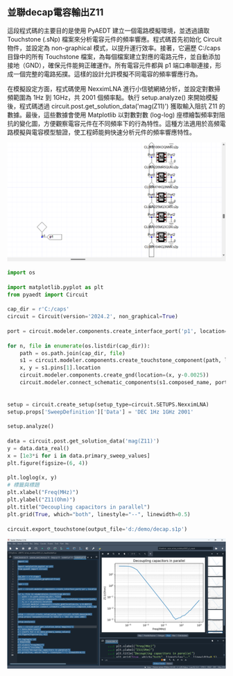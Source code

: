 並聯decap電容輸出Z11
---

這段程式碼的主要目的是使用 PyAEDT 建立一個電路模擬環境，並透過讀取 Touchstone (.sNp) 檔案來分析電容元件的頻率響應。程式碼首先初始化 Circuit 物件，並設定為 non-graphical 模式，以提升運行效率。接著，它遍歷 C:/caps 目錄中的所有 Touchstone 檔案，為每個檔案建立對應的電路元件，並自動添加接地（GND），確保元件能夠正確運作。所有電容元件都與 p1 端口串聯連接，形成一個完整的電路拓撲。這樣的設計允許模擬不同電容的頻率響應行為。

在模擬設定方面，程式碼使用 NexximLNA 進行小信號網絡分析，並設定對數掃頻範圍為 1Hz 到 1GHz，共 2001 個頻率點。執行 setup.analyze() 來開始模擬後，程式碼透過 circuit.post.get_solution_data('mag(Z11)') 獲取輸入阻抗 Z11 的數據。最後，這些數據會使用 Matplotlib 以對數對數 (log-log) 座標繪製頻率對阻抗的變化圖，方便觀察電容元件在不同頻率下的行為特性。這種方法適用於高頻電路模擬與電容模型驗證，使工程師能夠快速分析元件的頻率響應特性。

![2025-03-20_09-22-20](/assets/2025-03-20_09-22-20.png)

```python
import os

import matplotlib.pyplot as plt
from pyaedt import Circuit

cap_dir = r'C:/caps'
circuit = Circuit(version='2024.2', non_graphical=True)

port = circuit.modeler.components.create_interface_port('p1', location=(-0.05,0))

for n, file in enumerate(os.listdir(cap_dir)):
    path = os.path.join(cap_dir, file)
    s1 = circuit.modeler.components.create_touchstone_component(path, location=(0.01, n*0.01))
    x, y = s1.pins[1].location
    circuit.modeler.components.create_gnd(location=(x, y-0.0025))
    circuit.modeler.connect_schematic_components(s1.composed_name, port.schematic_id, 1, 0, use_wire=False)


setup = circuit.create_setup(setup_type=circuit.SETUPS.NexximLNA)
setup.props['SweepDefinition']['Data'] = 'DEC 1Hz 1GHz 2001'

setup.analyze()

data = circuit.post.get_solution_data('mag(Z11)')
y = data.data_real()
x = [1e3*i for i in data.primary_sweep_values]
plt.figure(figsize=(6, 4))

plt.loglog(x, y)
# 標籤與標題
plt.xlabel("Freq(MHz)")
plt.ylabel("Z11(Ohm)")
plt.title("Decoupling capacitors in parallel")
plt.grid(True, which="both", linestyle="--", linewidth=0.5)

circuit.export_touchstone(output_file='d:/demo/decap.s1p')

```

![2025-03-20_12-58-20](/assets/2025-03-20_12-58-20.png)